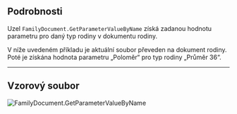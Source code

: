 ## Podrobnosti
Uzel `FamilyDocument.GetParameterValueByName` získá zadanou hodnotu parametru pro daný typ rodiny v dokumentu rodiny.

V níže uvedeném příkladu je aktuální soubor převeden na dokument rodiny. Poté je získána hodnota parametru „Poloměr“ pro typ rodiny „Průměr 36“.
___
## Vzorový soubor

![FamilyDocument.GetParameterValueByName](./Revit.Application.FamilyDocument.GetParameterValueByName_img.jpg)

